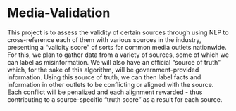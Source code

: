 # Media-Validation
This project is to assess the validity of certain sources through using NLP to
cross-reference each of them with various sources in the industry, presenting a “validity
score” of sorts for common media outlets nationwide. For this, we plan to gather data
from a variety of sources, some of which we can label as misinformation. We will also
have an official “source of truth” which, for the sake of this algorithm, will be
government-provided information. Using this source of truth, we can then label facts and
information in other outlets to be conflicting or aligned with the source. Each conflict
will be penalized and each alignment rewarded - thus contributing to a source-specific
“truth score” as a result for each source.
